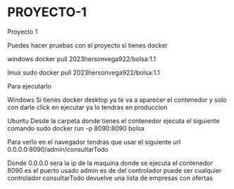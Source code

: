 # PROYECTO-1
Proyecto 1 

Puedes hacer pruebas con el proyecto si tienes docker

windows
docker pull 2023hersonvega922/bolsa:1.1

linux
sudo docker pull 2023hersonvega922/bolsa:1.1

Para ejecutarlo 

Windows
Si tienes docker desktop ya te va a aparecer el contenedor y solo con darle click en ejecutar ya lo tendras en produccion

Ubuntu
Desde la carpeta donde tienes el contenedor ejecuta el siguiente comando 
sudo docker run -p 8090:8090 bolsa

Para verlo en el navegador tendras que usar el siguiente url
0.0.0.0:8090/admin/consultarTodo

Donde 0.0.0.0 sera la ip de la maquina donde se ejecuta el contenedor 
8090 es el puerto usado 
admin es de del controlador puede ser cualquier controlador 
consultarTodo devuelve una lista de empresas con ofertas
